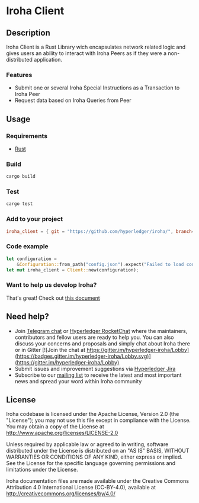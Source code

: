 # Iroha Client

## Description

Iroha Client is a Rust Library wich encapsulates network related logic and gives users
an ability to interact with Iroha Peers as if they were a non-distributed application.

### Features

* Submit one or several Iroha Special Instructions as a Transaction to Iroha Peer
* Request data based on Iroha Queries from Peer

## Usage

### Requirements

* [Rust](https://www.rust-lang.org/learn/get-started)

### Build

```bash
cargo build
```

### Test

```bash
cargo test
```

### Add to your project

```toml
iroha_client = { git = "https://github.com/hyperledger/iroha/", branch="iroha2-dev" }
```

### Code example

```rust
let configuration =
    &Configuration::from_path("config.json").expect("Failed to load configuration.");
let mut iroha_client = Client::new(configuration);
```

### Want to help us develop Iroha?

That's great! 
Check out [this document](https://github.com/hyperledger/iroha/blob/iroha2-dev/CONTRIBUTING.md)

## Need help?

* Join [Telegram chat](https://t.me/hyperledgeriroha) or [Hyperledger RocketChat](https://chat.hyperledger.org/channel/iroha) where the maintainers, contributors and fellow users are ready to help you. 
You can also discuss your concerns and proposals and simply chat about Iroha there or in Gitter [![Join the chat at https://gitter.im/hyperledger-iroha/Lobby](https://badges.gitter.im/hyperledger-iroha/Lobby.svg)](https://gitter.im/hyperledger-iroha/Lobby)
* Submit issues and improvement suggestions via [Hyperledger Jira](https://jira.hyperledger.org/secure/CreateIssue!default.jspa) 
* Subscribe to our [mailing list](https://lists.hyperledger.org/g/iroha) to receive the latest and most important news and spread your word within Iroha community

## License

Iroha codebase is licensed under the Apache License,
Version 2.0 (the "License"); you may not use this file except
in compliance with the License. You may obtain a copy of the
License at http://www.apache.org/licenses/LICENSE-2.0

Unless required by applicable law or agreed to in writing, software
distributed under the License is distributed on an "AS IS" BASIS,
WITHOUT WARRANTIES OR CONDITIONS OF ANY KIND, either express or implied.
See the License for the specific language governing permissions and
limitations under the License.

Iroha documentation files are made available under the Creative Commons
Attribution 4.0 International License (CC-BY-4.0), available at
http://creativecommons.org/licenses/by/4.0/
